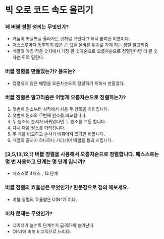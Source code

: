 # 빅 오로 코드 속도 올리기

### 왜 버블 정렬 정의는 무엇인가?
* 거품이 뽀글뽀글 올라가는 것처럼 보인다고 해서 붙여진 이름이다.
* 패스스루마다 정렬되지 않은 큰 값을 올바른 위치로 가게 하는 정렬 알고리즘
* 배열의 가장 작은 숫자에서 가장 큰 숫자순으로 오름차순으로 정렬한다면 더 큰 숫자는 뒤로 밀린다.

### 버블 정렬을 만들었는가? 용도는?
* 정렬되지 않은 배열을 오른차순으로 정렬하기 위해서 만들었다.

### 버블 정렬은 알고리즘은 어떻게 오름차순으로 정렬하는가?
1. 첫번째 원소부터 시작해서 처음 두 항목을 가리킵니다. 
2. 첫번째 원소와 두번째 원소를 비교합니다. 
3. 두 원소의 순서가 바뀌었다면 두 원소를 교환 합니다. 
4. 다시 다음 원소를 가리킵니다. 
5. 두 개를 비교하고 순서가 바뀌어져 있다면 바꿉니다. 
6. 배열의 끝까지 하나하나 가리키며 배열을 통과 시킵니다.

### [3,5,13,12,1] 버블 정렬을 사용해서 오름차순으로 정렬합니다. 패스스로는 몇 번 사용하고 단계는 몇 단계 입니까?
* 패스스로 4패스 , 13 단계

### 버블 정렬의 효율성은 무엇인가? 한문장으로 정의 해보세요.
* 버블 정렬의 효율성은 O(N^2) 이다. 
	
### 이차 문제는 무엇인가?
* 데이터가 늘수록 단계수가 급격하게 늘어난다.
* O(N)에 비해 비교적으로 느리다.
